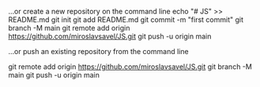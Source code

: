 …or create a new repository on the command line
echo "# JS" >> README.md
git init
git add README.md
git commit -m "first commit"
git branch -M main
git remote add origin https://github.com/miroslavsavel/JS.git
git push -u origin main


…or push an existing repository from the command line

git remote add origin https://github.com/miroslavsavel/JS.git
git branch -M main
git push -u origin main